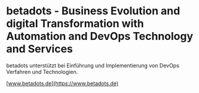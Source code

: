 # betadots - Business Evolution and digital Transformation with Automation and DevOps Technology and Services

betadots unterstützt bei Einführung und Implementierung von DevOps Verfahren und Technologien.

[www.betadots.de](https://www.betadots.de)
